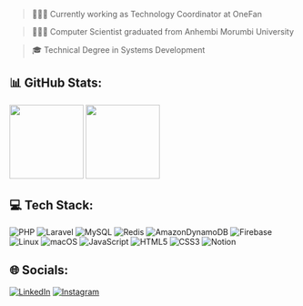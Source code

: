 > 👨🏻‍💻 Currently working as Technology Coordinator at OneFan

> 👨🏻‍🔬 Computer Scientist graduated from Anhembi Morumbi University

> 🎓 Technical Degree in Systems Development

## 📊 GitHub Stats:
<div align="left">
  <img height="130em" src="https://github-readme-stats.vercel.app/api?username=leo-nog&theme=nord&hide_border=true&border_radius=10&hide=contribs,prs&show_icons=true&include_all_commits=true&count_private=true"/>
  <img height="130em" src="https://github-readme-stats.vercel.app/api/top-langs/?username=leo-nog&theme=nord&hide_border=true&border_radius=10&layout=compact&langs_count=7&hide_progress=true"/>
</div>

## 💻 Tech Stack:
![PHP](https://img.shields.io/badge/php-%23777BB4.svg?style=flat-square&logo=php&logoColor=white) ![Laravel](https://img.shields.io/badge/laravel-%23FF2D20.svg?style=flat-square&logo=laravel&logoColor=white) ![MySQL](https://img.shields.io/badge/mysql-%2300f.svg?style=flat-square&logo=mysql&logoColor=white) ![Redis](https://img.shields.io/badge/redis-%23DD0031.svg?style=flat-square&logo=redis&logoColor=white) ![AmazonDynamoDB](https://img.shields.io/badge/Amazon%20DynamoDB-4053D6?style=flat-square&logo=Amazon%20DynamoDB&logoColor=white) ![Firebase](https://img.shields.io/badge/Firebase-039BE5?style=flat-square&logo=Firebase&logoColor=white) <br> ![Linux](https://img.shields.io/badge/Linux-FCC624?style=flat-square&logo=linux&logoColor=black) ![macOS](https://img.shields.io/badge/mac%20os-000000?style=flat-square&logo=macos&logoColor=F0F0F0) ![JavaScript](https://img.shields.io/badge/javascript-%23323330.svg?style=flat-square&logo=javascript&logoColor=%23F7DF1E) ![HTML5](https://img.shields.io/badge/html5-%23E34F26.svg?style=flat-square&logo=html5&logoColor=white) ![CSS3](https://img.shields.io/badge/css3-%231572B6.svg?style=flat-square&logo=css3&logoColor=white) ![Notion](https://img.shields.io/badge/Notion-%23000000.svg?style=flat-square&logo=notion&logoColor=white)

## 🌐 Socials:
[![LinkedIn](https://img.shields.io/badge/linkedin-%230077B5.svg?style=flat-square&logo=linkedin&logoColor=white)](https://www.linkedin.com/in/leo-s-nog/) [![Instagram](https://img.shields.io/badge/Instagram-%23E4405F.svg?style=flat-square&logo=Instagram&logoColor=white)](https://instagram.com/leonogueira.dev)
